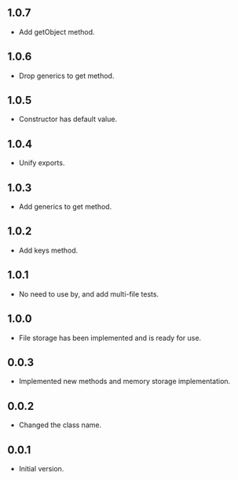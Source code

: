 ## 1.0.7
- Add getObject method.
## 1.0.6
- Drop generics to get method.
## 1.0.5
- Constructor has default value.
## 1.0.4
- Unify exports.
## 1.0.3
- Add generics to get method.
## 1.0.2
- Add keys method.
## 1.0.1
- No need to use by, and add multi-file tests.
## 1.0.0
- File storage has been implemented and is ready for use.
## 0.0.3
- Implemented new methods and memory storage implementation.
## 0.0.2
- Changed the class name.
## 0.0.1
- Initial version.
